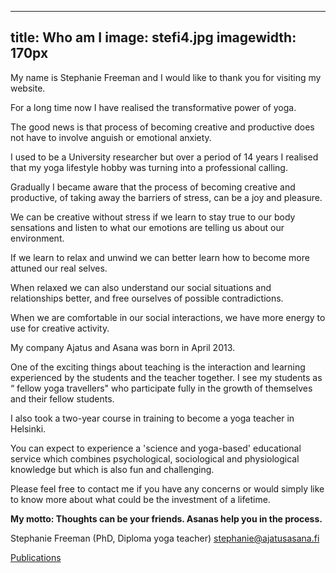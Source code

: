 ----
title: Who am I
image: stefi4.jpg
imagewidth: 170px
----

My name is Stephanie Freeman and I would like to thank you for visiting my website.

For a long time now I have realised the transformative power of yoga.

The good news is that process of becoming creative and productive does not have to involve anguish or emotional anxiety.

I used to be a University researcher but over a period of 14 years I realised that my yoga lifestyle hobby was turning into a professional calling. 

Gradually I became aware that the process of becoming creative and productive, of taking away the barriers of stress, can be a joy and pleasure.

We can be creative without stress if we learn to stay true to our body sensations and listen to what our emotions are telling us about our environment.

If we learn to relax and unwind we can better learn how to become more attuned our real selves.

When relaxed we can also understand our social situations and relationships better, and free ourselves of possible contradictions.

When we are comfortable in our social interactions, we have more energy to use for creative activity.

My company Ajatus and Asana was born in April 2013.

One of the exciting things about teaching is the interaction and learning experienced by the students and the teacher together. I see my students as “ fellow yoga travellers" who participate fully in the growth of themselves and their fellow students.

I also took a two-year course in training to become a yoga teacher in Helsinki.

You can expect to experience a 'science and yoga-based' educational service which combines
psychological, sociological and physiological knowledge but which is also fun and challenging.

Please feel free to contact me if you have any concerns or would simply like to know more
about what could be the investment of a lifetime.

**My motto: Thoughts can be your friends. Asanas help you in the process.**

Stephanie Freeman (PhD, Diploma yoga teacher)
[stephanie@ajatusasana.fi](mailto:stephanie@ajatusasana.fi)

[Publications](/en/publications.html)



